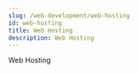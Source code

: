 ```yaml
---
slug: /web-development/web-hosting
id: web-hosting
title: Web Hosting
description: Web Hosting
---
```


Web Hosting